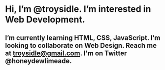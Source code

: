 # Hi, I’m @troysidle. I’m interested in Web Development. 
## I’m currently learning HTML, CSS, JavaScript. I’m looking to collaborate on Web Design. Reach me at troysidle@gmail.com. I'm on Twitter @honeydewlimeade.
